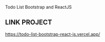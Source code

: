 Todo List Bootstrap and ReactJS

<h2 align-items="center">LINK PROJECT</h2>

https://todo-list-bootstrap-react-js.vercel.app/

